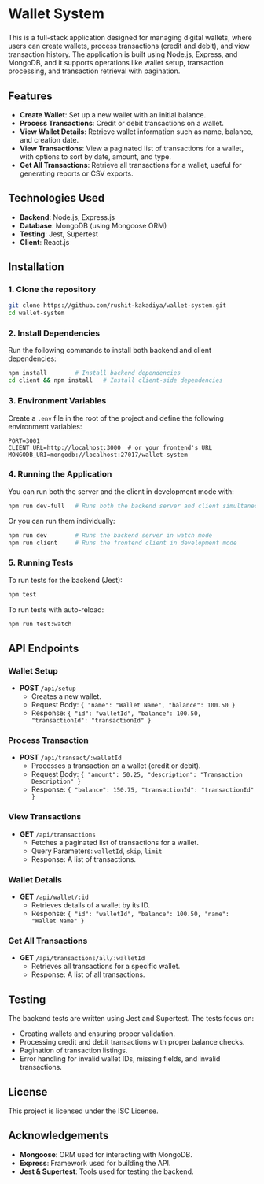 # Wallet System 
### 

This is a full-stack application designed for managing digital wallets, where users can create wallets, process transactions (credit and debit), and view transaction history. The application is built using Node.js, Express, and MongoDB, and it supports operations like wallet setup, transaction processing, and transaction retrieval with pagination.

## Features

- **Create Wallet**: Set up a new wallet with an initial balance.
- **Process Transactions**: Credit or debit transactions on a wallet.
- **View Wallet Details**: Retrieve wallet information such as name, balance, and creation date.
- **View Transactions**: View a paginated list of transactions for a wallet, with options to sort by date, amount, and type.
- **Get All Transactions**: Retrieve all transactions for a wallet, useful for generating reports or CSV exports.

## Technologies Used

- **Backend**: Node.js, Express.js
- **Database**: MongoDB (using Mongoose ORM)
- **Testing**: Jest, Supertest
- **Client**: React.js

## Installation

### 1. Clone the repository

```bash
git clone https://github.com/rushit-kakadiya/wallet-system.git
cd wallet-system
```

### 2. Install Dependencies

Run the following commands to install both backend and client dependencies:

```bash
npm install        # Install backend dependencies
cd client && npm install   # Install client-side dependencies
```

### 3. Environment Variables

Create a `.env` file in the root of the project and define the following environment variables:

```env
PORT=3001
CLIENT_URL=http://localhost:3000  # or your frontend's URL
MONGODB_URI=mongodb://localhost:27017/wallet-system
```

### 4. Running the Application

You can run both the server and the client in development mode with:

```bash
npm run dev-full   # Runs both the backend server and client simultaneously
```

Or you can run them individually:

```bash
npm run dev        # Runs the backend server in watch mode
npm run client     # Runs the frontend client in development mode
```

### 5. Running Tests

To run tests for the backend (Jest):

```bash
npm test
```

To run tests with auto-reload:

```bash
npm run test:watch
```

## API Endpoints

### Wallet Setup

- **POST** `/api/setup`
  - Creates a new wallet.
  - Request Body: `{ "name": "Wallet Name", "balance": 100.50 }`
  - Response: `{ "id": "walletId", "balance": 100.50, "transactionId": "transactionId" }`

### Process Transaction

- **POST** `/api/transact/:walletId`
  - Processes a transaction on a wallet (credit or debit).
  - Request Body: `{ "amount": 50.25, "description": "Transaction Description" }`
  - Response: `{ "balance": 150.75, "transactionId": "transactionId" }`

### View Transactions

- **GET** `/api/transactions`
  - Fetches a paginated list of transactions for a wallet.
  - Query Parameters: `walletId`, `skip`, `limit`
  - Response: A list of transactions.

### Wallet Details

- **GET** `/api/wallet/:id`
  - Retrieves details of a wallet by its ID.
  - Response: `{ "id": "walletId", "balance": 100.50, "name": "Wallet Name" }`

### Get All Transactions

- **GET** `/api/transactions/all/:walletId`
  - Retrieves all transactions for a specific wallet.
  - Response: A list of all transactions.

## Testing

The backend tests are written using Jest and Supertest. The tests focus on:

- Creating wallets and ensuring proper validation.
- Processing credit and debit transactions with proper balance checks.
- Pagination of transaction listings.
- Error handling for invalid wallet IDs, missing fields, and invalid transactions.

## License

This project is licensed under the ISC License.

## Acknowledgements

- **Mongoose**: ORM used for interacting with MongoDB.
- **Express**: Framework used for building the API.
- **Jest & Supertest**: Tools used for testing the backend.
